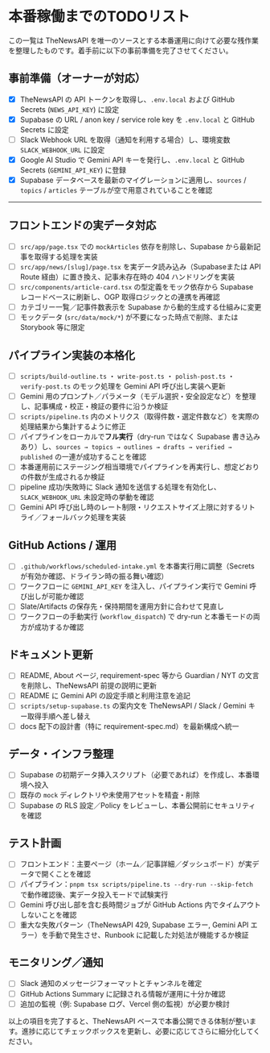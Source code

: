 # 本番稼働までのTODOリスト

この一覧は TheNewsAPI を唯一のソースとする本番運用に向けて必要な残作業を整理したものです。着手前に以下の事前準備を完了させてください。

## 事前準備（オーナーが対応）
- [x] TheNewsAPI の API トークンを取得し、`.env.local` および GitHub Secrets (`NEWS_API_KEY`) に設定
- [x] Supabase の URL / anon key / service role key を `.env.local` と GitHub Secrets に設定
- [ ] Slack Webhook URL を取得（通知を利用する場合）し、環境変数 `SLACK_WEBHOOK_URL` に設定
- [x] Google AI Studio で Gemini API キーを発行し、`.env.local` と GitHub Secrets (`GEMINI_API_KEY`) に登録
- [x] Supabase データベースを最新のマイグレーションに適用し、`sources` / `topics` / `articles` テーブルが空で用意されていることを確認

---

## フロントエンドの実データ対応
- [ ] `src/app/page.tsx` での `mockArticles` 依存を削除し、Supabase から最新記事を取得する処理を実装
- [ ] `src/app/news/[slug]/page.tsx` を実データ読み込み（Supabaseまたは API Route 経由）に置き換え、記事未存在時の 404 ハンドリングを実装
- [ ] `src/components/article-card.tsx` の型定義をモック依存から Supabase レコードベースに刷新し、OGP 取得ロジックとの連携を再確認
- [ ] カテゴリー一覧／記事件数表示を Supabase から動的生成する仕組みに変更
- [ ] モックデータ (`src/data/mock/*`) が不要になった時点で削除、または Storybook 等に限定

## パイプライン実装の本格化
- [ ] `scripts/build-outline.ts` ・ `write-post.ts` ・ `polish-post.ts` ・ `verify-post.ts` のモック処理を Gemini API 呼び出し実装へ更新
- [ ] Gemini 用のプロンプト／パラメータ（モデル選択・安全設定など）を整理し、記事構成・校正・検証の要件に沿うか検証
- [ ] `scripts/pipeline.ts` 内のメトリクス（取得件数・選定件数など）を実際の処理結果から集計するように修正
- [ ] パイプラインをローカルで**フル実行**（dry-run ではなく Supabase 書き込みあり）し、`sources → topics → outlines → drafts → verified → published` の一連が成功することを確認
- [ ] 本番運用前にステージング相当環境でパイプラインを再実行し、想定どおりの件数が生成されるか検証
- [ ] pipeline 成功/失敗時に Slack 通知を送信する処理を有効化し、`SLACK_WEBHOOK_URL` 未設定時の挙動を確認
- [ ] Gemini API 呼び出し時のレート制限・リクエストサイズ上限に対するリトライ／フォールバック処理を実装

## GitHub Actions / 運用
- [ ] `.github/workflows/scheduled-intake.yml` を本番実行用に調整（Secrets が有効か確認、ドライラン時の振る舞い確認）
- [ ] ワークフローに `GEMINI_API_KEY` を注入し、パイプライン実行で Gemini 呼び出しが可能か確認
- [ ] Slate/Artifacts の保存先・保持期間を運用方針に合わせて見直し
- [ ] ワークフローの手動実行 (`workflow_dispatch`) で dry-run と本番モードの両方が成功するか確認

## ドキュメント更新
- [ ] README, About ページ, requirement-spec 等から Guardian / NYT の文言を削除し、TheNewsAPI 前提の説明に更新
- [ ] README に Gemini API の設定手順と利用注意を追記
- [ ] `scripts/setup-supabase.ts` の案内文を TheNewsAPI / Slack / Gemini キー取得手順へ差し替え
- [ ] docs 配下の設計書（特に requirement-spec.md）を最新構成へ統一

## データ・インフラ整理
- [ ] Supabase の初期データ挿入スクリプト（必要であれば）を作成し、本番環境へ投入
- [ ] 既存の `mock` ディレクトリや未使用アセットを精査・削除
- [ ] Supabase の RLS 設定／Policy をレビューし、本番公開前にセキュリティを確認

## テスト計画
- [ ] フロントエンド：主要ページ（ホーム／記事詳細／ダッシュボード）が実データで開くことを確認
- [ ] パイプライン：`pnpm tsx scripts/pipeline.ts --dry-run --skip-fetch` で動作確認後、実データ投入モードで試験実行
- [ ] Gemini 呼び出し部を含む長時間ジョブが GitHub Actions 内でタイムアウトしないことを確認
- [ ] 重大な失敗パターン（TheNewsAPI 429, Supabase エラー, Gemini API エラー）を手動で発生させ、Runbook に記載した対処法が機能するか検証

## モニタリング／通知
- [ ] Slack 通知のメッセージフォーマットとチャンネルを確定
- [ ] GitHub Actions Summary に記録される情報が運用に十分か確認
- [ ] 追加の監視（例: Supabase ログ、Vercel 側の監視）が必要か検討

以上の項目を完了すると、TheNewsAPI ベースで本番公開できる体制が整います。進捗に応じてチェックボックスを更新し、必要に応じてさらに細分化してください。
